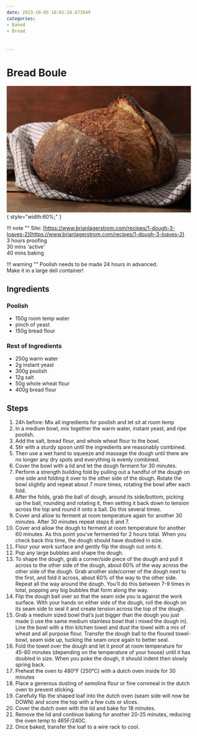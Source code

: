 ```yaml
---
date: 2023-10-05 16:01:24.673949
categories:
- Baked
- Bread

  
---
```


# Bread Boule
![breadboule.jpeg](../../images/breadboule.jpeg){ style="width:60%;" }

!!! note ""
    Site: [https://www.brianlagerstrom.com/recipes/1-dough-3-loaves-2](https://www.brianlagerstrom.com/recipes/1-dough-3-loaves-2)  
    3 hours proofing  
    30 mins 'active'  
    40 mins baking

!!! warning ""
    Poolish needs to be made 24 hours in advanced.   
    Make it in a large deli container!
    
## Ingredients

### Poolish
* 150g room temp water
* pinch of yeast
* 150g bread flour
 
### Rest of Ingredients
* 250g warm water
* 2g instant yeast
* 300g poolish
* 12g salt
* 50g whole wheat flour
* 400g bread flour
  

## Steps
1. 24h before: Mix all ingredients for poolish and let sit at room temp
2. In a medium bowl, mix together the warm water, instant yeast, and ripe poolish.
3. Add the salt, bread flour, and whole wheat flour to the bowl.
4. Stir with a sturdy spoon until the ingredients are reasonably combined.
5. Then use a wet hand to squeeze and massage the dough until there are no longer any dry spots and everything is evenly combined. 
6. Cover the bowl with a lid and let the dough ferment for 30 minutes.
7. Perform a strength building fold by pulling out a handful of the dough on one side and folding it over to the other side of the dough. Rotate the bowl slightly and repeat about 7 more times, rotating the bowl after each fold.
8. After the folds, grab the ball of dough, around its side/bottom, picking up the ball,  rounding and rotating it, then setting it back down to tension across the top and round it onto a ball. Do this several times.
9. Cover and allow to ferment at room temperature again for another 30 minutes. After 30 minutes repeat steps 6 and 7.
10. Cover and allow the dough to ferment at room temperature for another 60 minutes. As this point you’ve fermented for 2 hours total. When you check back this time, the dough should have doubled in size. 
11. Flour your work surface and gently flip the dough out onto it.
12. Pop any large bubbles and shape the dough.
13. To shape the dough, grab a corner/side piece of the dough and pull it across to the other side of the dough, about 60% of the way across the other side of the dough. Grab another side/corner of the dough next to the first, and fold it across, about 60% of the way to the other side. Repeat all the way around the dough. You’ll do this between 7-9 times in total, popping any big bubbles that form along the way. 
14. Flip the dough ball over so that the seam side you is against the work surface. With your hands on either side of the dough, roll the dough on its seam side to seal it and create tension across the top of the dough.
15. Grab a medium sized bowl that’s just bigger than the dough you just made (i use the same medium stainless bowl that i mixed the dough in). Line the bowl with a thin kitchen towel and dust the towel with a mix of wheat and all purpose flour. Transfer the dough ball to the floured towel-bowl, seam side up, tucking the seam once again to better seal.
16. Fold the towel over the dough and let it proof at room temperature for 45-80 minutes (depending on the temperature of your house) until it has doubled in size. When you poke the dough, it should indent then slowly spring back.
17. Preheat the oven to 480°F (250°C)  with a dutch oven inside for 30 minutes
18. Place a generous dusting of semolina flour or fine cornmeal in the dutch oven to prevent sticking.
19. Carefully flip the shaped loaf into the dutch oven (seam side will now be DOWN) and score the top with a few cuts or slices.
20. Cover the dutch oven with the lid and bake for 18 minutes.
21. Remove the lid and continue baking for another 20-25 minutes, reducing the oven temp to 465F/240C. 
22. Once baked, transfer the loaf to a wire rack to cool.